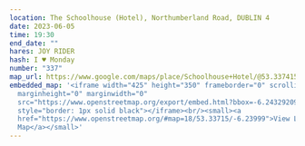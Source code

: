```yaml
---
location: The Schoolhouse (Hotel), Northumberland Road, DUBLIN 4
date: 2023-06-05
time: 19:30
end_date: ""
hares: JOY RIDER
hash: I ♥ Monday
number: "337"
map_url: https://www.google.com/maps/place/Schoolhouse+Hotel/@53.3374159,-6.2420744,17z/data=!3m1!4b1!4m9!3m8!1s0x48670e953def6387:0xe571c4858596fb0e!5m2!4m1!1i2!8m2!3d53.3374159!4d-6.2394941!16s%2Fg%2F1v9tz9t1
embedded_map: '<iframe width="425" height="350" frameborder="0" scrolling="no"
  marginheight="0" marginwidth="0"
  src="https://www.openstreetmap.org/export/embed.html?bbox=-6.243292093276978%2C53.33577419885303%2C-6.236688494682313%2C53.338525680375795&amp;layer=mapnik"
  style="border: 1px solid black"></iframe><br/><small><a
  href="https://www.openstreetmap.org/#map=18/53.33715/-6.23999">View Larger
  Map</a></small>'
---
```

